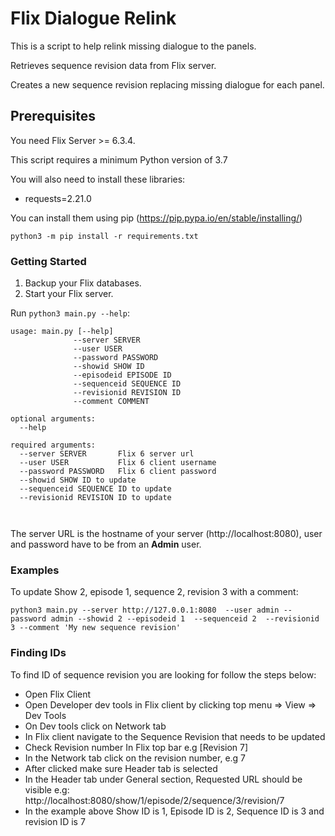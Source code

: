 # Flix Dialogue Relink

This is a script to help relink missing dialogue to the panels.

Retrieves sequence revision data from Flix server.

Creates a new sequence revision replacing missing dialogue for each panel.

## Prerequisites

You need Flix Server >= 6.3.4.

This script requires a minimum Python version of 3.7

You will also need to install these libraries:

* requests=2.21.0

You can install them using pip (https://pip.pypa.io/en/stable/installing/)

```python3 -m pip install -r requirements.txt```


### Getting Started

1. Backup your Flix databases.
2. Start your Flix server.

Run ```python3 main.py --help```:

```
usage: main.py [--help] 
              --server SERVER 
              --user USER 
              --password PASSWORD
              --showid SHOW ID
              --episodeid EPISODE ID
              --sequenceid SEQUENCE ID
              --revisionid REVISION ID
              --comment COMMENT

optional arguments:
  --help

required arguments:
  --server SERVER       Flix 6 server url
  --user USER           Flix 6 client username
  --password PASSWORD   Flix 6 client password
  --showid SHOW ID to update
  --sequenceid SEQUENCE ID to update
  --revisionid REVISION ID to update
      
  
```

The server URL is the hostname of your server (http://localhost:8080), user and password have to be from an **Admin** user.


### Examples

To update Show 2, episode 1, sequence 2, revision 3 with a comment:
```
python3 main.py --server http://127.0.0.1:8080  --user admin --password admin --showid 2 --episodeid 1  --sequenceid 2  --revisionid 3 --comment 'My new sequence revision'
```

### Finding IDs
To find ID of sequence revision you are looking for follow the steps below:
- Open Flix Client
- Open Developer dev tools in Flix client by clicking top menu => View => Dev Tools
- On Dev tools click on Network tab
- In Flix client navigate to the Sequence Revision that needs to be updated
- Check Revision number In Flix top bar e.g [Revision 7]
- In the Network tab click on the revision number, e.g 7
- After clicked make sure Header tab is selected
- In the Header tab under General section, Requested URL should be visible e.g: http://localhost:8080/show/1/episode/2/sequence/3/revision/7
- In the example above Show ID is 1, Episode ID is 2, Sequence ID is 3 and revision ID is 7